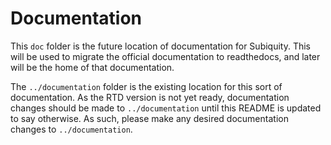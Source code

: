 # Documentation

This `doc` folder is the future location of documentation for Subiquity.   This
will be used to migrate the official documentation to readthedocs, and later
will be the home of that documentation.

The `../documentation` folder is the existing location for this sort of
documentation.  As the RTD version is not yet ready, documentation changes
should be made to `../documentation` until this README is updated to say
otherwise.  As such, please make any desired documentation changes to
`../documentation`.
